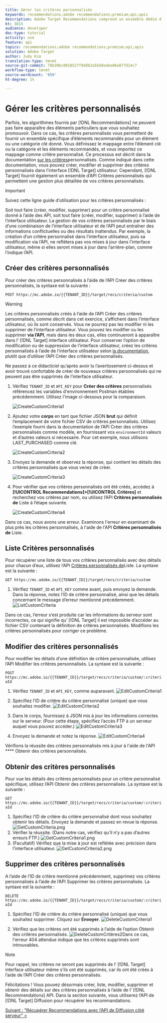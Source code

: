 ```yaml
---
title: Gérer les critères personnalisés
keywords: recommendations;adobe recommendations;premium;api;apis
description: Adobe Target Recommendations comprend un ensemble dédié d'API qui vous permet de gérer votre catalogue de produits et/ou de contenu recommandés ; gérer vos algorithmes et campagnes de recommandations ; et diffuser des recommandations dans des objets JSON, HTML ou XML à afficher dans des canaux Web, mobiles, e-mail, IOT et autres.
kt: 3815
audience: developer
doc-type: tutorial
activity: use
feature: api
topics: recommendations;adobe recommendations;premium;api;apis
solution: Adobe Target
author: Judy Kim
translation-type: tm+mt
source-git-commit: 78b30bc0018527f9d8b2a5b50edee86e877d14c7
workflow-type: tm+mt
source-wordcount: '959'
ht-degree: 1%

---
```



# Gérer les critères personnalisés

Parfois, les algorithmes fournis par [!DNL Recommendations] ne peuvent pas faire apparaître des éléments particuliers que vous souhaitez promouvoir. Dans ce cas, les critères personnalisés vous permettent de fournir un ensemble spécifique d’éléments recommandés pour un élément ou une catégorie clé donné. Vous définissez le mappage entre l’élément clé ou la catégorie et les éléments recommandés, et vous importez ce mappage comme critère personnalisé. Ce processus est décrit dans la documentation [sur les critères](https://docs.adobe.com/content/help/en/target/using/recommendations/criteria/recommendations-csv.html)personnalisés. Comme indiqué dans cette documentation, vous pouvez créer, modifier et supprimer des critères personnalisés dans l’interface [!DNL Target] utilisateur. Cependant, [!DNL Target] fournit également un ensemble d’API Critères personnalisés qui permettent une gestion plus détaillée de vos critères personnalisés.

>[!IMPORTANT]
>
>Suivez cette ligne guide d’utilisation pour les critères personnalisés :
>
> Soit tout faire (créer, modifier, supprimer) pour un critère personnalisé donné à l’aide des API, soit tout faire (créer, modifier, supprimer) à l’aide de l’interface utilisateur. La gestion de vos critères personnalisés par le biais d’une combinaison de l’interface utilisateur et de l’API peut entraîner des informations conflictuelles ou des résultats inattendus. Par exemple, la création d’un critère personnalisé dans l’interface utilisateur, puis sa modification via l’API, ne reflétera pas vos mises à jour dans l’interface utilisateur, même si elles seront mises à jour dans l’arrière-plan, comme l’indique l’API.

## Créer des critères personnalisés

Pour créer des critères personnalisés à l’aide de l’API [](https://developers.adobetarget.com/api/recommendations/#operation/createCriteriaCustom)Créer des critères personnalisés, la syntaxe est la suivante :

`POST https://mc.adobe.io/{{TENANT_ID}}/target/recs/criteria/custom`

>[!WARNING]
>
>Les critères personnalisés créés à l’aide de l’API Créer des critères personnalisés, comme décrit dans cet exercice, s’affichent dans l’interface utilisateur, où ils sont conservés. Vous ne pourrez pas les modifier ni les supprimer de l’interface utilisateur. Vous pouvez les modifier ou les supprimer **via l’API**, mais dans les deux cas, elles continueront à apparaître dans l’ [!DNL Target] interface utilisateur. Pour conserver l’option de modification ou de suppression de l’interface utilisateur, créez les critères personnalisés à l’aide de l’interface utilisateur selon [la documentation](https://docs.adobe.com/content/help/en/target/using/recommendations/criteria/recommendations-csv.html), plutôt que d’utiliser l’API Créer des critères personnalisés.

Ne passez à ce didacticiel qu’après avoir lu l’avertissement ci-dessus et avoir trouvé confortable de créer de nouveaux critères personnalisés qui ne peuvent pas être supprimés de l’interface utilisateur.

1. Vérifiez `TENANT_ID` et `API_KEY` pour **Créer des critères** personnalisés référencez les variables d&#39;environnement Postman établies précédemment. Utilisez l&#39;image ci-dessous pour la comparaison.

   ![CreateCustomCriteria1](assets/CreateCustomCriteria1.png)

2. Ajoutez votre **corps** en tant que fichier JSON **brut** qui définit l’emplacement de votre fichier CSV de critères personnalisés. Utilisez l’exemple fourni dans la documentation de l’API [](https://developers.adobetarget.com/api/recommendations/#operation/getAllCriteriaCustom) Créer des critères personnalisés comme modèle, en fournissant vos `environmentId` valeurs et d’autres valeurs si nécessaire. Pour cet exemple, nous utilisons LAST_PURCHASED comme clé.

   ![CreateCustomCriteria2](assets/CreateCustomCriteria2.png)

3. Envoyez la demande et observez la réponse, qui contient les détails des critères personnalisés que vous venez de créer.

   ![CreateCustomCriteria3](assets/CreateCustomCriteria3.png)

4. Pour vérifier que vos critères personnalisés ont été créés, accédez à **[!UICONTROL Recommendations]>[!UICONTROL Critères]** et recherchez vos critères par nom, ou utilisez l’API **Critères personnalisés de** Liste à l’étape suivante.

   ![CreateCustomCriteria4](assets/CreateCustomCriteria4.png)

Dans ce cas, nous avons une erreur. Examinons l&#39;erreur en examinant de plus près les critères personnalisés, à l&#39;aide de l&#39;API **Critères personnalisés de** Liste.

## Liste Critères personnalisés

Pour récupérer une liste de tous vos critères personnalisés avec des détails pour chacun d’eux, utilisez l’API [Critères personnalisés de](https://developers.adobetarget.com/api/recommendations/#operation/getAllCriteriaCustom)Liste. La syntaxe est la suivante :

`GET https://mc.adobe.io/{{TENANT_ID}}/target/recs/criteria/custom`

1. Vérifiez `TENANT_ID` et `API_KEY` comme avant, puis envoyez la demande. Dans la réponse, notez l’ID de critère personnalisé, ainsi que les détails concernant le message d’erreur mentionné précédemment.
   ![ListCustomCriteria](assets/ListCustomCriteria.png)

Dans ce cas, l’erreur s’est produite car les informations du serveur sont incorrectes, ce qui signifie qu’ [!DNL Target] il est impossible d’accéder au fichier CSV contenant la définition de critères personnalisés. Modifions les critères personnalisés pour corriger ce problème.

## Modifier des critères personnalisés

Pour modifier les détails d’une définition de critère personnalisée, utilisez l’API [](https://developers.adobetarget.com/api/recommendations/#operation/updateCriteriaCustom)Modifier les critères personnalisés. La syntaxe est la suivante :

`POST https://mc.adobe.io/{{TENANT_ID}}/target/recs/criteria/custom/:criteriaId`

1. Vérifiez `TENANT_ID` et `API_KEY`, comme auparavant.
   ![EditCustomCriteria1](assets/EditCustomCriteria1.png)

1. Spécifiez l’ID de critère du critère personnalisé (unique) que vous souhaitez modifier.
   ![EditCustomCriteria2](assets/EditCustomCriteria2.png)

1. Dans le corps, fournissez à JSON mis à jour les informations correctes sur le serveur. (Pour cette étape, spécifiez l’accès FTP à un serveur auquel vous pouvez accéder.)
   ![EditCustomCriteria3](assets/EditCustomCriteria3.png)

1. Envoyez la demande et notez la réponse.
   ![EditCustomCriteria4](assets/EditCustomCriteria4.png)

Vérifions la réussite des critères personnalisés mis à jour à l&#39;aide de l&#39;API **** Obtenir des critères personnalisés.

## Obtenir des critères personnalisés

Pour vue les détails des critères personnalisés pour un critère personnalisé spécifique, utilisez l’API [](https://developers.adobetarget.com/api/recommendations/#operation/getCriteriaCustom)Obtenir des critères personnalisés. La syntaxe est la suivante :

`GET https://mc.adobe.io/{{TENANT_ID}}/target/recs/criteria/custom/:criteriaId`

1. Spécifiez l’ID de critère du critère personnalisé dont vous souhaitez obtenir les détails. Envoyez la demande et passez en revue la réponse.
   ![GetCustomCriteria.png](assets/GetCustomCriteria.png)
1. Vérifier la réussite. (Dans notre cas, vérifiez qu’il n’y a pas d’autres erreurs FTP.)
   ![GetCustomCriteria1.png](assets/GetCustomCriteria1.png)
1. (Facultatif) Vérifiez que la mise à jour est reflétée avec précision dans l’interface utilisateur.
   ![GetCustomCriteria2.png](assets/GetCustomCriteria2.png)

## Supprimer des critères personnalisés

A l’aide de l’ID de critère mentionné précédemment, supprimez vos critères personnalisés à l’aide de l’API [](https://developers.adobetarget.com/api/recommendations/#operation/deleteCriteriaCustom)Supprimer les critères personnalisés. La syntaxe est la suivante :

`DELETE https://mc.adobe.io/{{TENANT_ID}}/target/recs/criteria/custom/:criteriaId`

1. Spécifiez l’ID de critère du critère personnalisé (unique) que vous souhaitez supprimer. Cliquez sur **Envoyer**.
   ![DeleteCustomCriteria1](assets/DeleteCustomCriteria1.png)

1. Vérifiez que les critères ont été supprimés à l’aide de l’option Obtenir des critères personnalisés.
   ![DeleteCustomCritères2](assets/DeleteCustomCriteria2.png)Dans ce cas, l&#39;erreur 404 attendue indique que les critères supprimés sont introuvables.

>[!NOTE]
>Pour rappel, les critères ne seront pas supprimés de l’ [!DNL Target] interface utilisateur même s’ils ont été supprimés, car ils ont été créés à l’aide de l’API Créer des critères personnalisés.

Félicitations ! Vous pouvez désormais créer, liste, modifier, supprimer et obtenir des détails sur des critères personnalisés à l’aide de l’ [!DNL Recommendations] API. Dans la section suivante, vous utiliserez l’API de [!DNL Target] Diffusion pour récupérer les recommandations.

[Suivant : &quot;Récupérer Recommendations avec l’API de Diffusion côté serveur&quot; >](fetch-recs-server-side-delivery-api.md)
